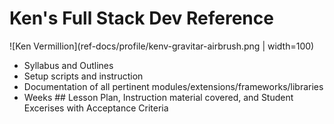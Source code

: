 # Ken's Full Stack Dev Reference

![Ken Vermillion](ref-docs/profile/kenv-gravitar-airbrush.png | width=100)

* Syllabus and Outlines
* Setup scripts and instruction
* Documentation of all pertinent modules/extensions/frameworks/libraries
* Weeks ## Lesson Plan, Instruction material covered, and Student Excerises with Acceptance Criteria
